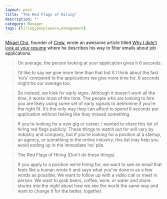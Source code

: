 ```yaml
---
layout: post
title: "The Red Flags of Hiring"
description: ""
category: Manager
tags: [hiring,peopleware,management]
---
```


[Mikael Cho](https://twitter.com/mikaelcho), founder of [Crew](https://crew.co/), wrote an awesome article titled [Why I didn’t look at your resume](https://medium.com/who-what-why/why-i-didn-t-look-at-your-resume-2a8ed1f4a5bb) where he describes his way to filter emails about job applications.
 
 > On average, the person looking at your application gives it 6 seconds.

> I’d like to say we give more time than that but if I think about the fast ‘no’s’ compared to the applications we give more time for, 6 seconds might be our average too.

> So instead, we look for early signs. Although it doesn’t work all the time, it works most of the time. The people who are looking to hire you are likely using some set of early signals to determine if you’re the right fit. It’s the only way they can afford to spend 6 seconds per application without feeling like they missed something.

> If you’re looking for a new gig or career, I wanted to share this list of hiring red flags publicly. These things to watch out for will vary by industry and company, but if you’re looking for a position at a startup, an agency, or something in the online industry, this list may help you avoid ending up in the immediate ‘no’ pile.

> The Red Flags of Hiring (Don’t do these things)

> If you apply to a position we’re hiring for, we want to see an email that feels like a human wrote it and says what you’ve done in as a few words as possible. We want to follow up with a video call or meet in person. We want to grab beers, coffee, wine, or water and share stories into the night about how we see the world the same way and want to change it for the better, together.

